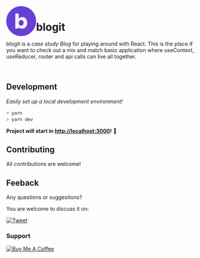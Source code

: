 <img align="left" width="80" height="80" src="https://github.com/yngrdyn/blogit/blob/main/src/logo.png?raw=true" alt="A case study blog">

# blogit

blogit is a *case study Blog* for playing around with React. This is the place if you want to check out a mix and match basic application where useContext, useReducer, router and api calls can live all together.

<img src="">

## Development
_Easily set up a local development environment!_

```bash
> yarn
> yarn dev
```
**Project will start in [http://localhost:3000](http://localhost:3000)!** 🎉

## Contributing
All contributions are welcome!

## Feeback
Any questions or suggestions?

You are welcome to discuss it on:

[![Tweet](https://img.shields.io/twitter/url/http/shields.io.svg?style=social)](https://twitter.com/yngrdyn)

### Support
<a href="https://www.buymeacoffee.com/yngrdyn" target="_blank"><img src="https://cdn.buymeacoffee.com/buttons/v2/default-orange.png" alt="Buy Me A Coffee" width="135"></a>
